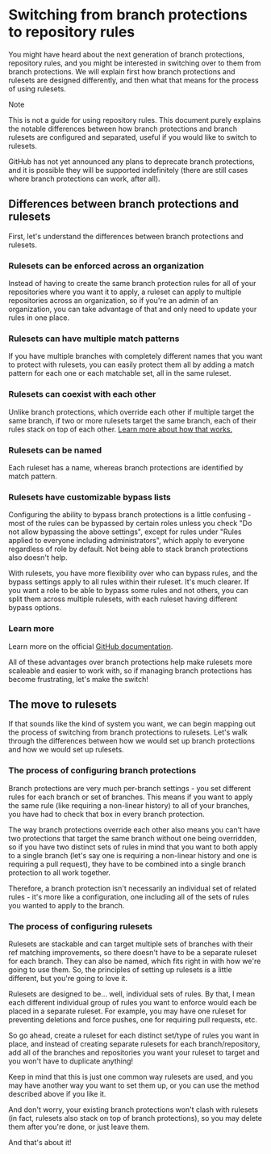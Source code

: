 # Switching from branch protections to repository rules

You might have heard about the next generation of branch protections, repository rules, and you might be interested in switching over to them from branch protections. We will explain first how branch protections and rulesets are designed differently, and then what that means for the process of using rulesets.

> [!NOTE]
> This is not a guide for using repository rules. This document purely explains the notable differences between how branch protections and branch rulesets are configured and separated, useful if you would like to switch to rulesets.
>
> GitHub has not yet announced any plans to deprecate branch protections, and it is possible they will be supported indefinitely (there are still cases where branch protections can work, after all).

## Differences between branch protections and rulesets

First, let's understand the differences between branch protections and rulesets.

### Rulesets can be enforced across an organization

Instead of having to create the same branch protection rules for all of your repositories where you want it to apply, a ruleset can apply to multiple repositories across an organization, so if you're an admin of an organization, you can take advantage of that and only need to update your rules in one place.

### Rulesets can have multiple match patterns

If you have multiple branches with completely different names that you want to protect with rulesets, you can easily protect them all by adding a match pattern for each one or each matchable set, all in the same ruleset.

### Rulesets can coexist with each other

Unlike branch protections, which override each other if multiple target the same branch, if two or more rulesets target the same branch, each of their rules stack on top of each other. [Learn more about how that works.](https://docs.github.com/en/repositories/configuring-branches-and-merges-in-your-repository/managing-rulesets/about-rulesets#about-rule-layering)

### Rulesets can be named

Each ruleset has a name, whereas branch protections are identified by match pattern.

### Rulesets have customizable bypass lists

Configuring the ability to bypass branch protections is a little confusing - most of the rules can be bypassed by certain roles unless you check "Do not allow bypassing the above settings", except for rules under "Rules applied to everyone including administrators", which apply to everyone regardless of role by default. Not being able to stack branch protections also doesn't help.

With rulesets, you have more flexibility over who can bypass rules, and the bypass settings apply to all rules within their ruleset. It's much clearer. If you want a role to be able to bypass some rules and not others, you can split them across multiple rulesets, with each ruleset having different bypass options.

### Learn more

Learn more on the official [GitHub documentation](https://docs.github.com/en/repositories/configuring-branches-and-merges-in-your-repository/managing-rulesets/about-rulesets).

All of these advantages over branch protections help make rulesets more scaleable and easier to work with, so if managing branch protections has become frustrating, let's make the switch!

## The move to rulesets

If that sounds like the kind of system you want, we can begin mapping out the process of switching from branch protections to rulesets. Let's walk through the differences between how we would set up branch protections and how we would set up rulesets.

### The process of configuring branch protections

Branch protections are very much per-branch settings - you set different rules for each branch or set of branches. This means if you want to apply the same rule (like requiring a non-linear history) to all of your branches, you have had to check that box in every branch protection.

The way branch protections override each other also means you can't have two protections that target the same branch without one being overridden, so if you have two distinct sets of rules in mind that you want to both apply to a single branch (let's say one is requiring a non-linear history and one is requiring a pull request), they have to be combined into a single branch protection to all work together.

Therefore, a branch protection isn't necessarily an individual set of related rules - it's more like a configuration, one including all of the sets of rules you wanted to apply to the branch.

### The process of configuring rulesets

Rulesets are stackable and can target multiple sets of branches with their ref matching improvements, so there doesn't have to be a separate ruleset for each branch. They can also be named, which fits right in with how we're going to use them. So, the principles of setting up rulesets is a little different, but you're going to love it.

Rulesets are designed to be... well, individual sets of rules. By that, I mean each different individual group of rules you want to enforce would each be placed in a separate ruleset. For example, you may have one ruleset for preventing deletions and force pushes, one for requiring pull requests, etc.

So go ahead, create a ruleset for each distinct set/type of rules you want in place, and instead of creating separate rulesets for each branch/repository, add all of the branches and repositories you want your ruleset to target and you won't have to duplicate anything!

Keep in mind that this is just one common way rulesets are used, and you may have another way you want to set them up, or you can use the method described above if you like it.

And don't worry, your existing branch protections won't clash with rulesets (in fact, rulesets also stack on top of branch protections), so you may delete them after you're done, or just leave them.

And that's about it!
